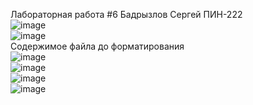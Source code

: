 Лабораторная работа #6 Бадрызлов Сергей ПИН-222  
![image](https://github.com/KyouGOD/Lab6/assets/106447328/abe63552-f5f8-4f35-9d82-b7309056a594)  
![image](https://github.com/KyouGOD/Lab6/assets/106447328/635afaeb-090d-47b0-b728-3bd22075a8bd)  
Содержимое файла до форматирования  
![image](https://github.com/KyouGOD/Lab6/assets/106447328/b1ad26d6-05c2-4b1e-9b94-83ddb97afea5)  
![image](https://github.com/KyouGOD/Lab6/assets/106447328/a8ddb312-7f27-4af6-b08b-c654289a2057)  
![image](https://github.com/KyouGOD/Lab6/assets/106447328/aa533aec-9be6-4abf-8125-4fe49bd48655)  
![image](https://github.com/KyouGOD/Lab6/assets/106447328/ced01ed4-cee4-4cf8-932c-3b281c677824)  
